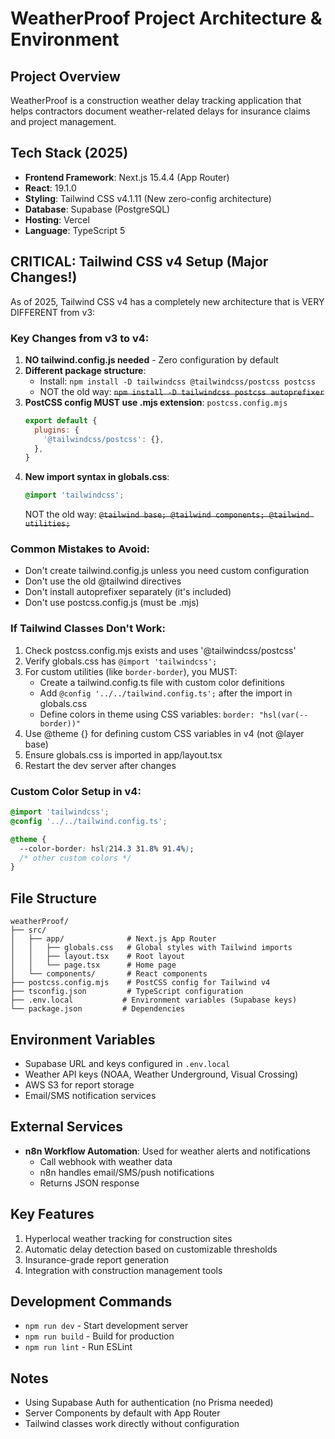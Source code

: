 # WeatherProof Project Architecture & Environment

## Project Overview
WeatherProof is a construction weather delay tracking application that helps contractors document weather-related delays for insurance claims and project management.

## Tech Stack (2025)
- **Frontend Framework**: Next.js 15.4.4 (App Router)
- **React**: 19.1.0
- **Styling**: Tailwind CSS v4.1.11 (New zero-config architecture)
- **Database**: Supabase (PostgreSQL)
- **Hosting**: Vercel
- **Language**: TypeScript 5

## CRITICAL: Tailwind CSS v4 Setup (Major Changes!)
As of 2025, Tailwind CSS v4 has a completely new architecture that is VERY DIFFERENT from v3:

### Key Changes from v3 to v4:
1. **NO tailwind.config.js needed** - Zero configuration by default
2. **Different package structure**:
   - Install: `npm install -D tailwindcss @tailwindcss/postcss postcss`
   - NOT the old way: ~~`npm install -D tailwindcss postcss autoprefixer`~~
3. **PostCSS config MUST use .mjs extension**: `postcss.config.mjs`
   ```javascript
   export default {
     plugins: {
       '@tailwindcss/postcss': {},
     },
   }
   ```
4. **New import syntax in globals.css**:
   ```css
   @import 'tailwindcss';
   ```
   NOT the old way: ~~`@tailwind base; @tailwind components; @tailwind utilities;`~~

### Common Mistakes to Avoid:
- Don't create tailwind.config.js unless you need custom configuration
- Don't use the old @tailwind directives
- Don't install autoprefixer separately (it's included)
- Don't use postcss.config.js (must be .mjs)

### If Tailwind Classes Don't Work:
1. Check postcss.config.mjs exists and uses '@tailwindcss/postcss'
2. Verify globals.css has `@import 'tailwindcss';`
3. For custom utilities (like `border-border`), you MUST:
   - Create a tailwind.config.ts file with custom color definitions
   - Add `@config '../../tailwind.config.ts';` after the import in globals.css
   - Define colors in theme using CSS variables: `border: "hsl(var(--border))"`
4. Use @theme {} for defining custom CSS variables in v4 (not @layer base)
5. Ensure globals.css is imported in app/layout.tsx
6. Restart the dev server after changes

### Custom Color Setup in v4:
```css
@import 'tailwindcss';
@config '../../tailwind.config.ts';

@theme {
  --color-border: hsl(214.3 31.8% 91.4%);
  /* other custom colors */
}
```

## File Structure
```
weatherProof/
├── src/
│   ├── app/              # Next.js App Router
│   │   ├── globals.css   # Global styles with Tailwind imports
│   │   ├── layout.tsx    # Root layout
│   │   └── page.tsx      # Home page
│   └── components/       # React components
├── postcss.config.mjs    # PostCSS config for Tailwind v4
├── tsconfig.json         # TypeScript configuration
├── .env.local           # Environment variables (Supabase keys)
└── package.json         # Dependencies
```

## Environment Variables
- Supabase URL and keys configured in `.env.local`
- Weather API keys (NOAA, Weather Underground, Visual Crossing)
- AWS S3 for report storage
- Email/SMS notification services

## External Services
- **n8n Workflow Automation**: Used for weather alerts and notifications
  - Call webhook with weather data
  - n8n handles email/SMS/push notifications
  - Returns JSON response

## Key Features
1. Hyperlocal weather tracking for construction sites
2. Automatic delay detection based on customizable thresholds
3. Insurance-grade report generation
4. Integration with construction management tools

## Development Commands
- `npm run dev` - Start development server
- `npm run build` - Build for production
- `npm run lint` - Run ESLint

## Notes
- Using Supabase Auth for authentication (no Prisma needed)
- Server Components by default with App Router
- Tailwind classes work directly without configuration
